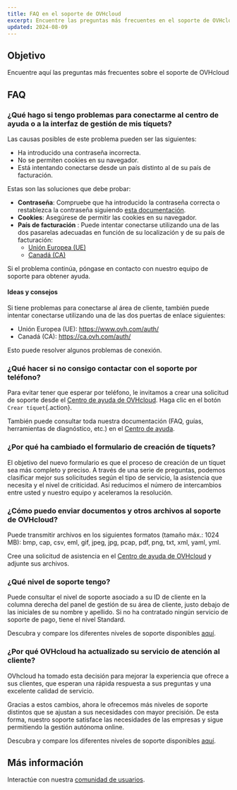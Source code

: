 ```yaml
---
title: FAQ en el soporte de OVHcloud
excerpt: Encuentre las preguntas más frecuentes en el soporte de OVHcloud
updated: 2024-08-09
---
```


## Objetivo

Encuentre aquí las preguntas más frecuentes sobre el soporte de OVHcloud

<a name="sso"></a>

## FAQ

### ¿Qué hago si tengo problemas para conectarme al centro de ayuda o a la interfaz de gestión de mis tíquets?

Las causas posibles de este problema pueden ser las siguientes:

- Ha introducido una contraseña incorrecta.
- No se permiten cookies en su navegador.
- Está intentando conectarse desde un país distinto al de su país de facturación.

Estas son las soluciones que debe probar:

- **Contraseña**: Compruebe que ha introducido la contraseña correcta o restablezca la contraseña siguiendo [esta documentación](/pages/account_and_service_management/account_information/manage-ovh-password#lost-password).
- **Cookies**: Asegúrese de permitir las cookies en su navegador.
- **País de facturación** : Puede intentar conectarse utilizando una de las dos pasarelas adecuadas en función de su localización y de su país de facturación:
    - [Unión Europea (UE)](https://help.ovhcloud.com/login_with_sso.do?glide_sso_id=5e9c81e66886e8901e111f908472f1e2)
    - [Canadá (CA)](http://help.ovhcloud.com/login_with_sso.do?glide_sso_id=e6292c24e02bb050476bf14567ec5ef1)

Si el problema continúa, póngase en contacto con nuestro equipo de soporte para obtener ayuda.

#### Ideas y consejos

Si tiene problemas para conectarse al área de cliente, también puede intentar conectarse utilizando una de las dos puertas de enlace siguientes:

- Unión Europea (UE): <https://www.ovh.com/auth/>
- Canadá (CA): <https://ca.ovh.com/auth/>

Esto puede resolver algunos problemas de conexión.

### ¿Qué hacer si no consigo contactar con el soporte por teléfono?

Para evitar tener que esperar por teléfono, le invitamos a crear una solicitud de soporte desde el [Centro de ayuda de OVHcloud](https://help.ovhcloud.com/csm?id=csm_get_help). Haga clic en el botón `Crear tíquet`{.action}.

También puede consultar toda nuestra documentación (FAQ, guías, herramientas de diagnóstico, etc.) en el [Centro de ayuda](https://help.ovhcloud.com/csm/es-es-documentation?id=kb_home). 

### ¿Por qué ha cambiado el formulario de creación de tíquets?

El objetivo del nuevo formulario es que el proceso de creación de un tíquet sea más completo y preciso. A través de una serie de preguntas, podemos clasificar mejor sus solicitudes según el tipo de servicio, la asistencia que necesita y el nivel de criticidad. Así reducimos el número de intercambios entre usted y nuestro equipo y aceleramos la resolución.

### ¿Cómo puedo enviar documentos y otros archivos al soporte de OVHcloud?

Puede transmitir archivos en los siguientes formatos (tamaño máx.: 1024 MB): bmp, cap, csv, eml, gif, jpeg, jpg, pcap, pdf, png, txt, xml, yaml, yml.

Cree una solicitud de asistencia en el [Centro de ayuda de OVHcloud](https://help.ovhcloud.com/csm?id=csm_get_help) y adjunte sus archivos.

### ¿Qué nivel de soporte tengo?

Puede consultar el nivel de soporte asociado a su ID de cliente en la columna derecha del panel de gestión de su área de cliente, justo debajo de las iniciales de su nombre y apellido. Si no ha contratado ningún servicio de soporte de pago, tiene el nivel Standard.

Descubra y compare los diferentes niveles de soporte disponibles [aquí](/links/support).

### ¿Por qué OVHcloud ha actualizado su servicio de atención al cliente?

OVhcloud ha tomado esta decisión para mejorar la experiencia que ofrece a sus clientes, que esperan una rápida respuesta a sus preguntas y una excelente calidad de servicio.

Gracias a estos cambios, ahora le ofrecemos más niveles de soporte distintos que se ajustan a sus necesidades con mayor precisión. De esta forma, nuestro soporte satisface las necesidades de las empresas y sigue permitiendo la gestión autónoma online.

Descubra y compare los diferentes niveles de soporte disponibles [aquí](/links/support).

## Más información

Interactúe con nuestra [comunidad de usuarios](/links/community).
